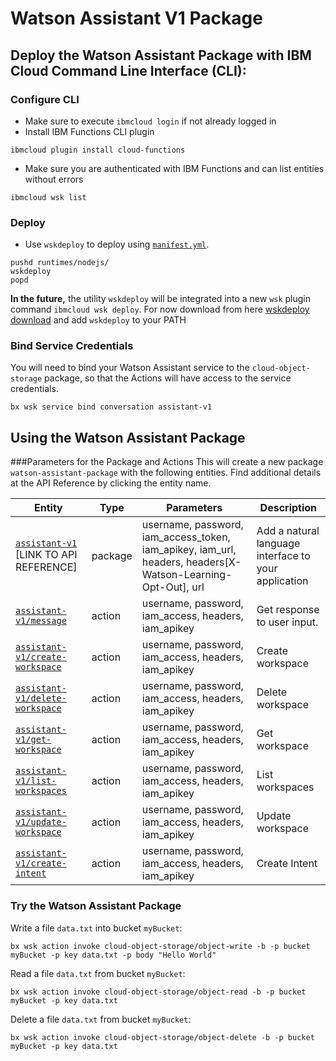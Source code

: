 
# Watson Assistant V1 Package

## Deploy the Watson Assistant Package with IBM Cloud Command Line Interface (CLI):

### Configure CLI
- Make sure to execute `ibmcloud login` if not already logged in
- Install IBM Functions CLI plugin

```
ibmcloud plugin install cloud-functions
```
- Make sure you are authenticated with IBM Functions and can list entities without errors

```
ibmcloud wsk list
```
### Deploy

- Use `wskdeploy` to deploy using [`manifest.yml`](./manifest.yml).

```
pushd runtimes/nodejs/
wskdeploy
popd
```

**In the future,** the utility `wskdeploy` will be integrated into a new `wsk` plugin command `ibmcloud wsk deploy`.
For now download from here [wskdeploy download](https://github.com/apache/incubator-openwhisk-wskdeploy/releases) and add `wskdeploy` to your PATH

### Bind Service Credentials
You will need to bind your Watson Assistant service to the `cloud-object-storage` package, so that the Actions will have access to the service credentials.

```
bx wsk service bind conversation assistant-v1
```
## Using the Watson Assistant Package
###Parameters for the Package and Actions
This will create a new package `watson-assistant-package` with the following entities.  Find additional details at the API Reference by clicking the entity name.

| Entity | Type | Parameters | Description |
| --- | --- | --- | --- |
| [`assistant-v1`](#assistant-v1) [LINK TO API REFERENCE] | package | username, password, iam\_access\_token, iam_apikey, iam\_url, headers, headers[X-Watson-Learning-Opt-Out], url  | Add a natural language interface to your application |
| [`assistant-v1/message`](#message) | action | username, password, iam\_access, headers, iam_apikey | Get response to user input. |
| [`assistant-v1/create-workspace`](#create-workspace) | action | username, password, iam\_access, headers, iam_apikey | Create workspace |
| [`assistant-v1/delete-workspace`](#delete-workspace) | action | username, password, iam\_access, headers, iam_apikey | Delete workspace |
| [`assistant-v1/get-workspace`](#get-workspace) | action | username, password, iam\_access, headers, iam_apikey | Get workspace |
| [`assistant-v1/list-workspaces`](#list-workspaces) | action | username, password, iam\_access, headers, iam_apikey | List workspaces |
| [`assistant-v1/update-workspace`](#update-workspace) | action | username, password, iam\_access, headers, iam_apikey | Update workspace |
| [`assistant-v1/create-intent`](#create-intent) | action | username, password, iam\_access, headers, iam_apikey | Create Intent |



### Try the Watson Assistant Package
Write a file `data.txt` into bucket `myBucket`:

```
bx wsk action invoke cloud-object-storage/object-write -b -p bucket myBucket -p key data.txt -p body "Hello World"
```

Read a file `data.txt` from bucket `myBucket`:

```
bx wsk action invoke cloud-object-storage/object-read -b -p bucket myBucket -p key data.txt
```

Delete a file `data.txt` from bucket `myBucket`:

```
bx wsk action invoke cloud-object-storage/object-delete -b -p bucket myBucket -p key data.txt
```
